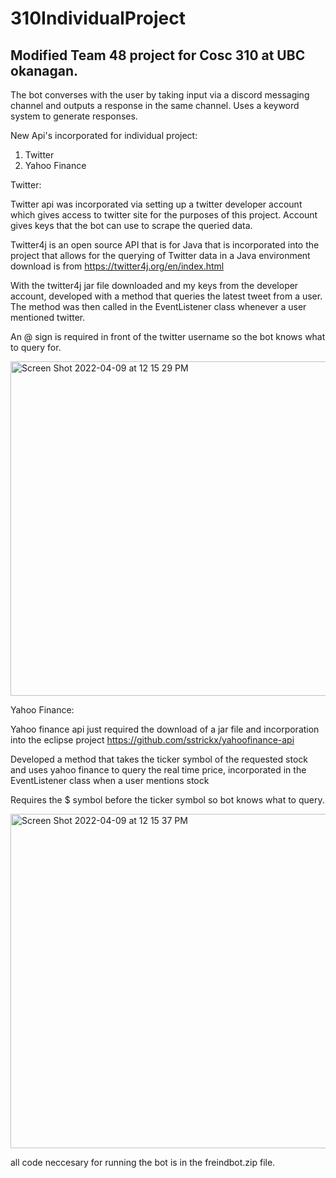 # 310IndividualProject
## Modified Team 48 project for Cosc 310 at UBC okanagan.

The bot converses with the user by taking input via a discord messaging channel and outputs a response in the same channel. Uses a keyword system to generate responses.

New Api's incorporated for individual project:
1. Twitter
2. Yahoo Finance 

Twitter: 

Twitter api was incorporated via setting up a twitter developer account which gives access to twitter site for the purposes of this project. Account gives keys that the bot can use to scrape the queried data. 

Twitter4j is an open source API that is for Java that is incorporated into the project that allows for the querying of Twitter data in a Java environment download is from https://twitter4j.org/en/index.html

With the twitter4j jar file downloaded and my keys from the developer account, developed with a method that queries the latest tweet from a user. The method was then called in the EventListener class whenever a user mentioned twitter.

An @ sign is required in front of the twitter username so the bot knows what to query for.

<img width="535" alt="Screen Shot 2022-04-09 at 12 15 29 PM" src="https://user-images.githubusercontent.com/77454945/162593148-0ec16eb5-1500-4134-b3b9-c87b87e0e303.png">

Yahoo Finance:

Yahoo finance api just required the download of a jar file and incorporation into the eclipse project https://github.com/sstrickx/yahoofinance-api

Developed a method that takes the ticker symbol of the requested stock and uses yahoo finance to query the real time price, incorporated in the EventListener class when a user mentions stock

Requires the $ symbol before the ticker symbol so bot knows what to query.

<img width="535" alt="Screen Shot 2022-04-09 at 12 15 37 PM" src="https://user-images.githubusercontent.com/77454945/162593152-78069b88-2584-49dc-a39f-f404cafb23bb.png">

all code neccesary for running the bot is in the freindbot.zip file.

